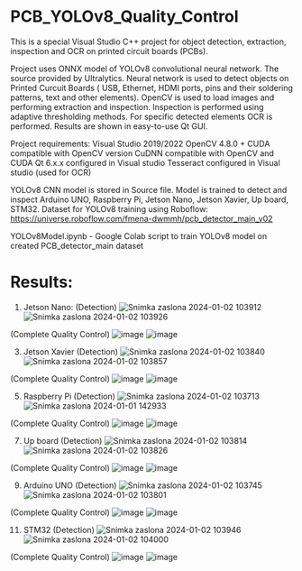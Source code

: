 # PCB_YOLOv8_Quality_Control

This is a special Visual Studio C++ project for object detection, extraction, inspection and OCR on printed circuit boards (PCBs).

Project uses ONNX model of YOLOv8 convolutional neural network. The source provided by Ultralytics. Neural network is used to detect objects on Printed Curcuit Boards ( USB, Ethernet, HDMI ports, pins and their soldering patterns, text and other elements). OpenCV is used to load images and performing extraction and inspection. Inspection is performed using adaptive thresholding methods. For specific detected elements OCR is performed. Results are shown in easy-to-use Qt GUI.

Project requirements: Visual Studio 2019/2022 OpenCV 4.8.0 + CUDA compatible with OpenCV version
CuDNN compatible with OpenCV and CUDA
Qt 6.x.x configured in Visual studio
Tesseract configured in Visual studio (used for OCR)

YOLOv8 CNN model is stored in Source file. Model is trained to detect and inspect Arduino UNO, Raspberry Pi, Jetson Nano, Jetson Xavier, Up board, STM32.
Dataset for YOLOv8 training using Roboflow: https://universe.roboflow.com/fmena-dwmmh/pcb_detector_main_v02

YOLOv8Model.ipynb - Google Colab script to train YOLOv8 model on created PCB_detector_main dataset

#  Results:
1. Jetson Nano:
(Detection)
![Snimka zaslona 2024-01-02 103912](https://github.com/robosiki/PCB_Quality_Control_with_ArenaSDK/assets/108216309/0fc59faa-b472-45f8-a5da-2b2047558ab2)
![Snimka zaslona 2024-01-02 103926](https://github.com/robosiki/PCB_Quality_Control_with_ArenaSDK/assets/108216309/d6c6c974-edf0-4af8-9e27-601fc1c48e28)

(Complete Quality Control)
![image](https://github.com/robosiki/PCB_Quality_Control_with_ArenaSDK/assets/108216309/11a5194d-3339-4dad-b0e5-206d4897b377)
![image](https://github.com/robosiki/PCB_Quality_Control_with_ArenaSDK/assets/108216309/b5616b62-ba2e-43c8-ab26-1a175d19ec7f)

3. Jetson Xavier
(Detection)
![Snimka zaslona 2024-01-02 103840](https://github.com/robosiki/PCB_Quality_Control_with_ArenaSDK/assets/108216309/0fd5a0bc-7dbb-4236-88fe-fff0eb329011)
![Snimka zaslona 2024-01-02 103857](https://github.com/robosiki/PCB_Quality_Control_with_ArenaSDK/assets/108216309/7fe63f73-02a8-490e-82fb-18bb3819ca72)

(Complete Quality Control)
![image](https://github.com/robosiki/PCB_Quality_Control_with_ArenaSDK/assets/108216309/4c9aa289-2a89-43ba-b5e4-dbe93a70743e)
![image](https://github.com/robosiki/PCB_Quality_Control_with_ArenaSDK/assets/108216309/8c63802b-fba9-4171-a61d-b30765afecd2)

5. Raspberry Pi
(Detection)
![Snimka zaslona 2024-01-02 103713](https://github.com/robosiki/PCB_Quality_Control_with_ArenaSDK/assets/108216309/c28faab7-b51f-433d-bd9f-068885a354f2)
![Snimka zaslona 2024-01-01 142933](https://github.com/robosiki/PCB_Quality_Control_with_ArenaSDK/assets/108216309/7537508e-7488-4904-a31e-0a92ae68ec96)

(Complete Quality Control)
![image](https://github.com/robosiki/PCB_Quality_Control_with_ArenaSDK/assets/108216309/76579533-a4d8-49e7-be4f-3cff28d5307c)
![image](https://github.com/robosiki/PCB_Quality_Control_with_ArenaSDK/assets/108216309/b4bce7c2-b8a6-42be-b1e1-2cd1f57c40a0)
 
7. Up board
(Detection)
![Snimka zaslona 2024-01-02 103814](https://github.com/robosiki/PCB_Quality_Control_with_ArenaSDK/assets/108216309/13464f32-a57e-4ffe-8dc5-4788dc0cd4f8)
![Snimka zaslona 2024-01-02 103826](https://github.com/robosiki/PCB_Quality_Control_with_ArenaSDK/assets/108216309/a34a3270-a153-4d0b-acd3-26519ff1c021)

(Complete Quality Control)
![image](https://github.com/robosiki/PCB_Quality_Control_with_ArenaSDK/assets/108216309/10fd1f99-5298-4d0f-b5cc-3f74ed732bf7)
![image](https://github.com/robosiki/PCB_Quality_Control_with_ArenaSDK/assets/108216309/476ff5f2-a695-486e-b807-97d21be002fe)

9. Arduino UNO
(Detection)
![Snimka zaslona 2024-01-02 103745](https://github.com/robosiki/PCB_Quality_Control_with_ArenaSDK/assets/108216309/b820d644-8bf7-4f66-9718-b7f4a61a4006)
![Snimka zaslona 2024-01-02 103801](https://github.com/robosiki/PCB_Quality_Control_with_ArenaSDK/assets/108216309/548e06d8-601a-4a81-bbbe-3ad303f30e96)

(Complete Quality Control)
![image](https://github.com/robosiki/PCB_Quality_Control_with_ArenaSDK/assets/108216309/e8197a89-099d-4fa8-b872-6cd31503e9c9)
![image](https://github.com/robosiki/PCB_Quality_Control_with_ArenaSDK/assets/108216309/0f25bf16-f4f7-4f74-9452-c38f110b17af)

11. STM32
(Detection)
![Snimka zaslona 2024-01-02 103946](https://github.com/robosiki/PCB_Quality_Control_with_ArenaSDK/assets/108216309/86cf9ea9-7f16-4130-9ebc-af7bf8927263)
![Snimka zaslona 2024-01-02 104000](https://github.com/robosiki/PCB_Quality_Control_with_ArenaSDK/assets/108216309/812868fa-356d-4c28-a0b6-1fadbc2fd140)

(Complete Quality Control)
![image](https://github.com/robosiki/PCB_Quality_Control_with_ArenaSDK/assets/108216309/3e475215-b1c0-4789-ab41-2917451cb387)
![image](https://github.com/robosiki/PCB_Quality_Control_with_ArenaSDK/assets/108216309/b2a1f306-bdd1-404a-bcd6-b9d9f3dc5319)











